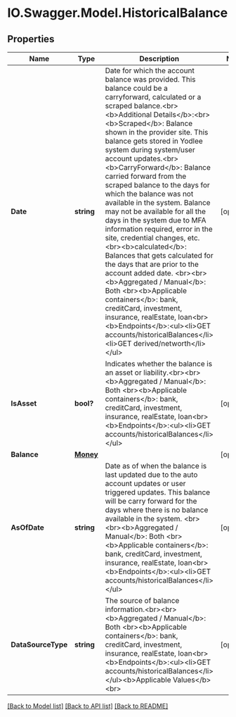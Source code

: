 # IO.Swagger.Model.HistoricalBalance
## Properties

Name | Type | Description | Notes
------------ | ------------- | ------------- | -------------
**Date** | **string** | Date for which the account balance was provided.  This balance could be a carryforward, calculated or a scraped balance.&lt;br&gt;&lt;b&gt;Additional Details&lt;/b&gt;:&lt;br&gt;&lt;b&gt;Scraped&lt;/b&gt;: Balance shown in the provider site. This balance gets stored in Yodlee system during system/user account updates.&lt;br&gt;&lt;b&gt;CarryForward&lt;/b&gt;: Balance carried forward from the scraped balance to the days for which the balance was not available in the system. Balance may not be available for all the days in the system due to MFA information required, error in the site, credential changes, etc.&lt;br&gt;&lt;b&gt;calculated&lt;/b&gt;: Balances that gets calculated for the days that are prior to the account added date.  &lt;br&gt;&lt;br&gt;&lt;b&gt;Aggregated / Manual&lt;/b&gt;: Both &lt;br&gt;&lt;b&gt;Applicable containers&lt;/b&gt;: bank, creditCard, investment, insurance, realEstate, loan&lt;br&gt;&lt;b&gt;Endpoints&lt;/b&gt;:&lt;ul&gt;&lt;li&gt;GET accounts/historicalBalances&lt;/li&gt;&lt;li&gt;GET derived/networth&lt;/li&gt;&lt;/ul&gt; | [optional] 
**IsAsset** | **bool?** | Indicates whether the balance is an asset or liability.&lt;br&gt;&lt;br&gt;&lt;b&gt;Aggregated / Manual&lt;/b&gt;: Both &lt;br&gt;&lt;b&gt;Applicable containers&lt;/b&gt;: bank, creditCard, investment, insurance, realEstate, loan&lt;br&gt;&lt;b&gt;Endpoints&lt;/b&gt;:&lt;ul&gt;&lt;li&gt;GET accounts/historicalBalances&lt;/li&gt;&lt;/ul&gt; | [optional] 
**Balance** | [**Money**](Money.md) |  | [optional] 
**AsOfDate** | **string** | Date as of when the balance is last updated due to the auto account updates or user triggered updates. This balance will be carry forward for the days where there is no balance available in the system. &lt;br&gt;&lt;br&gt;&lt;b&gt;Aggregated / Manual&lt;/b&gt;: Both &lt;br&gt;&lt;b&gt;Applicable containers&lt;/b&gt;: bank, creditCard, investment, insurance, realEstate, loan&lt;br&gt;&lt;b&gt;Endpoints&lt;/b&gt;:&lt;ul&gt;&lt;li&gt;GET accounts/historicalBalances&lt;/li&gt;&lt;/ul&gt; | [optional] 
**DataSourceType** | **string** | The source of balance information.&lt;br&gt;&lt;br&gt;&lt;b&gt;Aggregated / Manual&lt;/b&gt;: Both &lt;br&gt;&lt;b&gt;Applicable containers&lt;/b&gt;: bank, creditCard, investment, insurance, realEstate, loan&lt;br&gt;&lt;b&gt;Endpoints&lt;/b&gt;:&lt;ul&gt;&lt;li&gt;GET accounts/historicalBalances&lt;/li&gt;&lt;/ul&gt;&lt;b&gt;Applicable Values&lt;/b&gt;&lt;br&gt; | [optional] 

[[Back to Model list]](../README.md#documentation-for-models) [[Back to API list]](../README.md#documentation-for-api-endpoints) [[Back to README]](../README.md)

